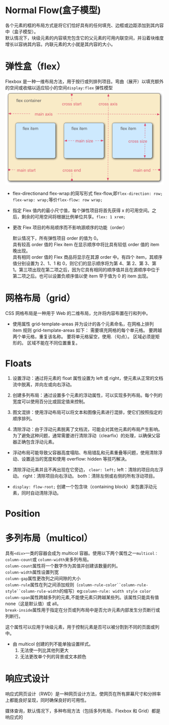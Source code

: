 # Normal Flow(盒子模型)

各个元素的框的布局方式是将它们恰好具有的任何填充、边框或边距添加到其内容中（盒子模型）。   
默认情况下，块级元素的内容填充包含它的父元素的可用内联空间，并沿着块维度增长以容纳其内容。内联元素的大小就是其内容的大小。  

# 弹性盒（flex）

Flexbox 是一种一维布局方法，用于按行或列排列项目。弯曲（展开）以填充额外的空间或收缩以适应较小的空间`display:flex`
弹性模型   
![Alt text](image-6.png)

-   flex-directionand flex-wrap:的简写形式 flex-flow,即`flex-direction: row; flex-wrap: wrap;`等价`flex-flow: row wrap;`

-   指定 Flex 值内的最小尺寸值，每个弹性项目将首先获得 x 的可用空间。之后，剩余的可用空间将根据比例单位共享。`flex: 1 xrem;`

-   更改 Flex 项目的布局顺序而不影响源顺序的功能（order）

    默认情况下，所有弹性项目 order 的值为 0。   
    具有较高 order 值的 Flex item 在显示顺序中将比具有较低 order 值的 item 晚出现。   
    具有相同 order 值的 Flex 商品将显示在其源 order 中。有四个 item，其顺序值分别设置为 2、1、1 和 0，则它们的显示顺序将为第 4、第 2、第 3、第 1。第三项出现在第二项之后，因为它具有相同的顺序值并且在源顺序中位于第二项之后。也可以设置负顺序值以使 item 早于值为 0 的 item 出现。

# 网格布局（grid）

CSS 网格布局是一种用于 Web 的二维布局，允许将内容布置在行和列中。   

-   使用属性 grid-template-areas 并为设计的各个元素命名，在网格上排列 item
    规则 grid-template-areas 如下：
    需要填充网格的每个单元格。
    要跨越两个单元格，重复该名称。
    要将单元格留空，使用.（句点）。
    区域必须是矩形的。
    区域不能在不同位置重复。

# Floats

1. 设置浮动：通过将元素的 float 属性设置为 left 或 right，使元素从正常的文档流中脱离，并向左或向右浮动。

2. 创建多列布局：通过设置多个元素的浮动属性，可以实现多列布局。每个列的宽度可以使用百分比或固定值来控制。

3. 图文混排：使用浮动布局可以将文本和图像元素进行混排，使它们按照指定的顺序排列。

4. 清除浮动：由于浮动元素脱离了文档流，可能会对其他元素的布局产生影响。为了避免这种问题，通常需要进行清除浮动（clearfix）的处理，以确保父容器正确包含浮动元素。

-   浮动布局可能导致父容器高度塌陷、布局错乱和元素重叠等问题，使用清除浮动、设置适当的宽度和使用 overflow: hidden 等技巧解决。

-   清除浮动元素并且不再出现在它旁边， `clear: left;`
    left：清除的项目向左浮动。
    right：清除项目向右浮动。
    both：清除左侧或右侧的所有浮动项目。

-   `display: flow-root;` 创建一个包含块（containing block）来包裹浮动元素，同时自动清除浮动。

# Position

# 多列布局（multicol）

具有`<div>`一类的容器会成为 multicol 容器。使用以下两个属性之一`multicol：column-count`或 `column-width`来多列布局。   
`column-count`属性将一个数字作为其值并创建该数量的列。   
`column-width`属性设置列宽   
`column-gap`属性更改列之间间隙的大小   
`column-rule`属性在列之间添加规则（` column-rule-color``column-rule-style``column-rule-width `的缩写）eg:`column-rule: width style color`    
`column-span`属性跨越多列的元素,不能使元素只跨越某些列。该属性只能具有值 none（这是默认值）或 all。    
`break-inside`属性用于指定在分页或列布局中是否允许元素内部发生分页断行或列断行。   

这个属性可以应用于块级元素，用于控制元素是否可以被分割到不同的页面或列中。   

-   由 multicol 创建的列不能单独设置样式。   
    1. 无法使一列比其他列更大   
    2. 无法更改单个列的背景或文本颜色   

# 响应式设计

响应式网页设计（RWD）是一种网页设计方法，使网页在所有屏幕尺寸和分辨率上都能良好呈现，同时确保良好的可用性。

媒体查询，默认情况下，多种布局方法（包括多列布局、Flexbox 和 Grid）都是响应式的
